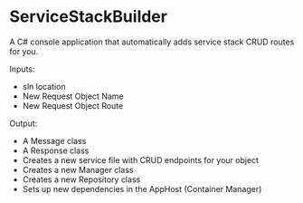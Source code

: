 # ServiceStackBuilder

A C# console application that automatically adds service stack CRUD routes for you.

Inputs:
- sln location
- New Request Object Name
- New Request Object Route

Output:
- A Message class
- A Response class
- Creates a new service file with CRUD endpoints for your object
- Creates a new Manager class
- Creates a new Repository class
- Sets up new dependencies in the AppHost (Container Manager)
